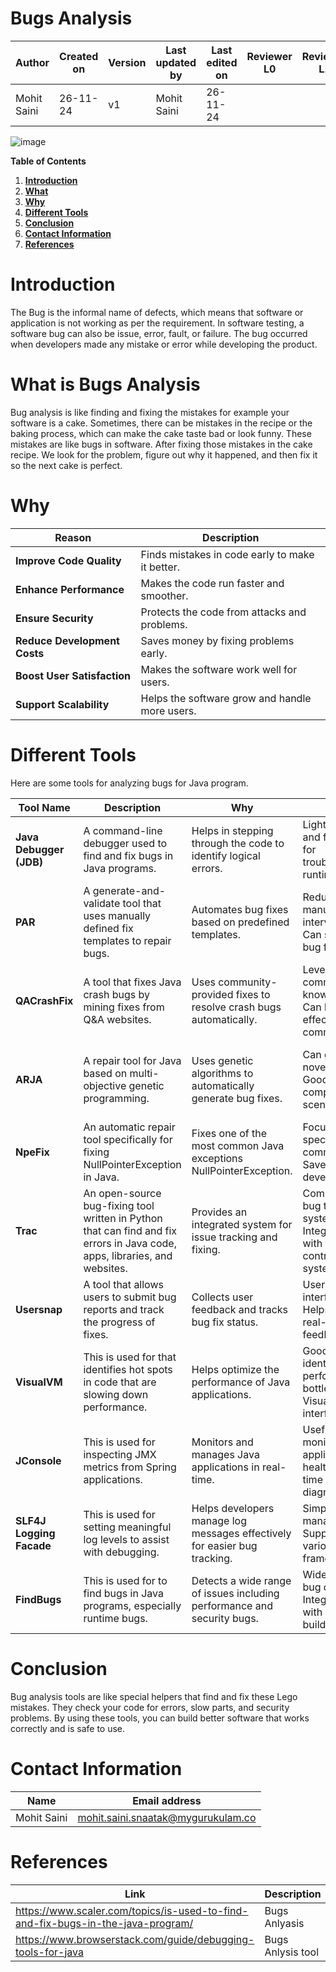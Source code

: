 #    **Bugs Analysis**

| **Author**            | **Created on** | **Version** | **Last updated by**       | **Last edited on** | **Reviewer L0**  | **Reviewer L1**   | **Reviewer L2**   |
|-----------------------|----------------|-------------|---------------------------|---------------------|------------------|-------------------|----------------|
| Mohit Saini      |   26-11-24       | v1 | Mohit Saini          |     26-11-24            |    |      |     |

![image](https://github.com/user-attachments/assets/fa4b21db-e5e1-475e-8b14-296d4e3dda6c)


**Table of Contents**

1. [**Introduction**](#introduction)
2. [**What**](#what-is-bugs-analysis)
3. [**Why**](#why)
4. [**Different Tools**](#different-tools)
5. [**Conclusion**](#conclusion)
6. [**Contact Information**](#contact-information)
7. [**References**](#references)



# Introduction
The Bug is the informal name of defects, which means that software or application is not working as per the requirement.
In software testing, a software bug can also be issue, error, fault, or failure. The bug occurred when developers made any mistake or error while developing the product.


# What is Bugs Analysis 

Bug analysis is like finding and fixing the mistakes for example your software is a cake. Sometimes, there can be mistakes in the recipe or the baking process, which can make the cake taste bad or look funny. These mistakes are like bugs in software. After fixing those mistakes in the cake recipe. We look for the problem, figure out why it happened, and then fix it so the next cake is perfect.

# Why

| **Reason**                 | **Description**                                  |
|----------------------------|--------------------------------------------------------|
| **Improve Code Quality**   | Finds mistakes in code early to make it better.        |
| **Enhance Performance**    | Makes the code run faster and smoother.                |
| **Ensure Security**        | Protects the code from attacks and problems.           |
| **Reduce Development Costs** | Saves money by fixing problems early.                 |
| **Boost User Satisfaction**| Makes the software work well for users.                |
| **Support Scalability**    | Helps the software grow and handle more users.         |


# Different Tools
Here are some tools for analyzing bugs for Java program. 

| **Tool Name**          | **Description**                                                                                    | **Why**                                                                | **Pros**                                                                 | **Cons**                                                                |
|------------------------|----------------------------------------------------------------------------------------------------|------------------------------------------------------------------------|------------------------------------------------------------------------|------------------------------------------------------------------------|
| **Java Debugger (JDB)** | A command-line debugger used to find and fix bugs in Java programs.                               | Helps in stepping through the code to identify logical errors.         | Lightweight and fast. Good for troubleshooting runtime issues.         | Command-line based; lacks graphical interface. Can be complex for beginners. |
| **PAR**                | A generate-and-validate tool that uses manually defined fix templates to repair bugs.               | Automates bug fixes based on predefined templates.                      | Reduces manual intervention. Can speed up bug fixing.                  | Limited to predefined fixes. May not cover all types of bugs.          |
| **QACrashFix**         | A tool that fixes Java crash bugs by mining fixes from Q&A websites.                               | Uses community-provided fixes to resolve crash bugs automatically.     | Leverages community knowledge. Can be effective for common bugs.       | Depends on available solutions in the community. May not be suitable for complex bugs. |
| **ARJA**               | A repair tool for Java based on multi-objective genetic programming.                               | Uses genetic algorithms to automatically generate bug fixes.           | Can generate novel fixes. Good for complex bug scenarios.              | Can be computationally expensive. Might produce false positives or incorrect fixes. |
| **NpeFix**             | An automatic repair tool specifically for fixing NullPointerException in Java.                  | Fixes one of the most common Java exceptions NullPointerException. | Focused on a specific, common issue. Saves time for developers.        | Limited to fixing only NullPointerException. May not be suitable for other bugs. |
| **Trac**               | An open-source bug-fixing tool written in Python that can find and fix errors in Java code, apps, libraries, and websites. | Provides an integrated system for issue tracking and fixing.           | Comprehensive bug tracking system. Integrates well with version control systems. | Requires setup and configuration. Not focused solely on Java.         |
| **Usersnap**           | A tool that allows users to submit bug reports and track the progress of fixes.                    | Collects user feedback and tracks bug fix status.                      | User-friendly interface. Helps gather real-time user feedback.        | May require additional configuration for integration. Limited debugging features. |
| **VisualVM**           | This is used for that identifies hot spots in code that are slowing down performance.                        | Helps optimize the performance of Java applications.                    | Good for identifying performance bottlenecks. Visual interface.        | Focuses on performance issues, not bugs. Can be resource-intensive.   |
| **JConsole**           | This is used for inspecting JMX metrics from Spring applications.                                        | Monitors and manages Java applications in real-time.                    | Useful for monitoring application health. Real-time diagnostics.      | More suitable for production environments. Limited bug-fixing capabilities. |
| **SLF4J Logging Facade** | This is used for setting meaningful log levels to assist with debugging.                               | Helps developers manage log messages effectively for easier bug tracking. | Simplifies log management. Supports various logging frameworks.        | Doesn’t directly fix bugs; only aids in bug detection. Requires proper logging setup. |
| **FindBugs**           | This is used for to find bugs in Java programs, especially runtime bugs.                               | Detects a wide range of issues including performance and security bugs. | Wide range of bug detection. Integrates well with IDEs and build tools. | May produce false positives. Does not cover all bug types.           |


# Conclusion

Bug analysis tools are like special helpers that find and fix these Lego mistakes. They check your code for errors, slow parts, and security problems. By using these tools, you can build better software that works correctly and is safe to use.

#  Contact Information


| **Name**    | **Email address**         |
|-------------|---------------------------|
| Mohit Saini | mohit.saini.snaatak@mygurukulam.co |


# References

| **Link** | **Description** |
|------------------------------------------------------|------------------|
| https://www.scaler.com/topics/is-used-to-find-and-fix-bugs-in-the-java-program/| Bugs Anlyasis |
| https://www.browserstack.com/guide/debugging-tools-for-java| Bugs Anlysis tool |

